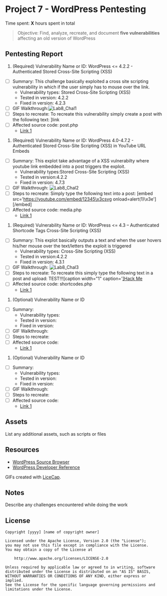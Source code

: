 # Project 7 - WordPress Pentesting

Time spent: **X** hours spent in total

> Objective: Find, analyze, recreate, and document **five vulnerabilities** affecting an old version of WordPress

## Pentesting Report

1. (Required) Vulnerability Name or ID: WordPress <= 4.2.2 - Authenticated Stored Cross-Site Scripting (XSS)
  - [ ] Summary: This challenge basically exploited a cross site scripting vulnerability in which if the user simply has to mouse over the link.
    - Vulnerability types: Stored Cross-Site Scripting (XSS)
    - Tested in version: 4.2.2
    - Fixed in version: 4.2.3
  - [ ] GIF Walkthrough:![Lab8_Chal1](https://user-images.githubusercontent.com/32075350/55765807-6bd3e880-5a3f-11e9-8e84-a90d9581913b.gif)
  - [ ] Steps to recreate: To recreate this vulnerability simply create a post with the following text: <a href="[caption code=">]</a><a title=" onmouseover=alert('HACK') ">link</a>
  - [ ] Affected source code: post.php
    - [Link 1](https://core.trac.wordpress.org/browser/tags/4.2.2/src/wp-admin/post.php)
1. (Required) Vulnerability Name or ID: WordPress  4.0-4.7.2 - Authenticated Stored Cross-Site Scripting (XSS) in YouTube URL Embeds
  - [ ] Summary: This explot take advantage of a XSS vulnerabilty where youtube link embedded into a post triggers the exploit.
    - Vulnerability types:Stored Cross-Site Scripting (XSS)
    - Tested in version:4.2.2
    - Fixed in version: 4.7.3
  - [ ] GIF Walkthrough: ![Lab8_Chal2](https://user-images.githubusercontent.com/32075350/55766014-9a05f800-5a40-11e9-980e-ceba61acdfc6.gif)
  - [ ] Steps to recreate: Simply type the following text into a post: [embed src='https://youtube.com/embed/12345\x3csvg onload=alert(1)\x3e'][/embed]
  - [ ] Affected source code: media.php
    - [Link 1](https://core.trac.wordpress.org/browser/tags/4.2.2/src/wp-includes/media.php)
1. (Required) Vulnerability Name or ID: WordPress <= 4.3 – Authenticated Shortcode Tags Cross-Site Scripting (XSS)
  - [ ] Summary: This explot basically outputs a text and when the user hovers his/her mouse over the text/letters the exploit is triggered
    - Vulnerability types: Cross-Site Scripting (XSS)
    - Tested in version:4.2.2
    - Fixed in version: 4.3.1
  - [ ] GIF Walkthrough: ![Lab8_Chal3](https://user-images.githubusercontent.com/32075350/55766566-33360e00-5a43-11e9-8bee-b3943d9e98c3.gif)
  - [ ] Steps to recreate: To recreate this simply type the following text in a post and upload: TEST!!![caption width="1" caption='<a href="' ">]</a><a href="http://onMouseOver='alert(1)'">Hack Me</a>
  - [ ] Affected source code: shortcodes.php
    - [Link 1](https://core.trac.wordpress.org/browser/tags/4.2.2/src/wp-includes/shortcodes.php)
1. (Optional) Vulnerability Name or ID
  - [ ] Summary: 
    - Vulnerability types:
    - Tested in version:
    - Fixed in version: 
  - [ ] GIF Walkthrough: 
  - [ ] Steps to recreate: 
  - [ ] Affected source code:
    - [Link 1](https://core.trac.wordpress.org/browser/tags/version/src/source_file.php)
1. (Optional) Vulnerability Name or ID
  - [ ] Summary: 
    - Vulnerability types:
    - Tested in version:
    - Fixed in version: 
  - [ ] GIF Walkthrough: 
  - [ ] Steps to recreate: 
  - [ ] Affected source code:
    - [Link 1](https://core.trac.wordpress.org/browser/tags/version/src/source_file.php) 

## Assets

List any additional assets, such as scripts or files

## Resources

- [WordPress Source Browser](https://core.trac.wordpress.org/browser/)
- [WordPress Developer Reference](https://developer.wordpress.org/reference/)

GIFs created with [LiceCap](http://www.cockos.com/licecap/).

## Notes

Describe any challenges encountered while doing the work

## License

    Copyright [yyyy] [name of copyright owner]

    Licensed under the Apache License, Version 2.0 (the "License");
    you may not use this file except in compliance with the License.
    You may obtain a copy of the License at

        http://www.apache.org/licenses/LICENSE-2.0

    Unless required by applicable law or agreed to in writing, software
    distributed under the License is distributed on an "AS IS" BASIS,
    WITHOUT WARRANTIES OR CONDITIONS OF ANY KIND, either express or implied.
    See the License for the specific language governing permissions and
    limitations under the License.
